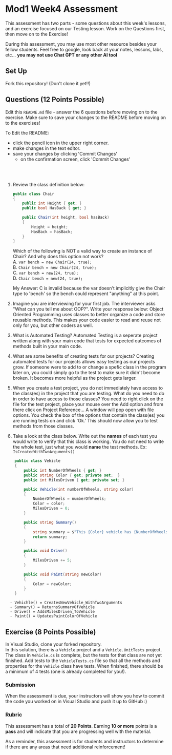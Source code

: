 # Mod1 Week4 Assessment
This assessment has two parts - some questions about this week's lessons, and an exercise focused on our Testing lesson. Work on the Questions first, then move on to the Exercise!

During this assessment, you may use most other resource besides your fellow students.  Feel free to google, look back at your notes, lessons, labs, etc... **you may not use Chat GPT or any other AI tool**

## Set Up

Fork this repository! (Don't clone it yet!!)

## Questions (12 Points Possible)
Edit this `README.md` file - answer the 6 questions before moving on to the exercise.  Make sure to save your changes to the README before moving on to the exercises!

To Edit the README:
* click the pencil icon in the upper right corner.
* make changes in the text editor.
* save your changes by clicking 'Commit Changes'
    * on the confirmation screen, click 'Commit Changes'
 
</br>
</br>

1. Review the class definition below:
    ```c#
    public class Chair
    {
        public int Height { get; }
        public bool HasBack { get; }

        public Chair(int height, bool hasBack)
        {
            Height = height;
            HasBack = hasBack;
        }
    }
    ```
    Which of the following is NOT a valid way to create an instance of Chair? And why does this option not work?  
    A. `var bench = new Chair(24, true);`  
    B. `Chair bench = new Chair(24, true);`  
    C. `var bench = new(24, true);`  
    D. `Chair bench = new(24, true);`  

    My Answer: C is invalid because the var doesn't implicitly give the Chair type to 'bench' so the bench could represent "anything" at this point.
    
2. Imagine you are interviewing for your first job.  The interviewer asks "What can you tell me about OOP?".  Write your response below:
      Object Oriented Programming uses classes to better organize a code and store reusable methods. This makes your code easier to read and reuse not only for you, but other coders as well.

3. What is Automated Testing?
      Automated Testing is a seperate project written along with your main code that tests for expected outcomes of methods built in your main code.

4. What are some benefits of creating tests for our projects?
      Creating automated tests for our projects allows easy testing as our projects grow. If someone were to add to or change a spefic class in the program later on, you could simply go to the test to make sure it didn't become broken. It becomes more helpful as the project gets larger.

6. When you create a test project, you do not immediately have access to the class(es) in the project that you are testing.  What do you need to do in order to have access to those classes?
      You need to right click on the file for the test project, place your mouse over the Add option and from there click on Project Reference... A window will pop open with file options. You check the box of the options that contain the class(es) you are running tests on and click 'Ok.' This should now allow you to test methods from those classes.
7. Take a look at the class below.  Write out the **names** of each test you would write to verify that this class is working. You do not need to write the whole test, just what you would **name** the test methods. Ex: `IsCreatedWithTwoArguments()`
```c#
    public class Vehicle
    {
        public int NumberOfWheels { get; }
        public string Color { get; private set;  }
        public int MilesDriven { get; private set; }

        public Vehicle(int numberOfWheels, string color)
        {
            NumberOfWheels = numberOfWheels;
            Color = color;
            MilesDriven = 0;
        }

        public string Summary()
        {
            string summary = $"This {Color} vehicle has {NumberOfWheels} wheels, and has driven {MilesDriven} miles.";
            return summary;
        }

        public void Drive()
        {
            MilesDriven += 5;
        }

        public void Paint(string newColor)
        {
            Color = newColor;
        }
    }
```
      
      - Vehichle() = CreatesNewVehicle_WithTwoArguments
      - Summary() = ReturnsSummaryOfVehicle
      - Drive() = AddsMilesDriven_ToVehicle
      - Paint() = UpdatesPaintColorOfVehicle

## Exercise (8 Points Possible)
In Visual Studio, clone your forked repository.  
In this solution, there is a `Vehicle` project and a `Vehicle.UnitTests` project.  The class in `Vehicle.cs` is complete, but the tests for that class are not yet finished.  Add tests to the `VehicleTests.cs` file so that all the methods and properties for the `Vehicle` class have tests.  When finished, there should be a minimum of 4 tests (one is already completed for you!).

### Submission

When the assessment is due, your instructors will show you how to commit the code you worked on in Visual Studio and push it up to GitHub :) 

### Rubric

This assessment has a total of **20 Points**.  Earning **10 or more** points is a **pass** and will indicate that you are progressing well with the material.

As a reminder, this assessment is for students and instructors to determine if there are any areas that need additional reinforcement!
